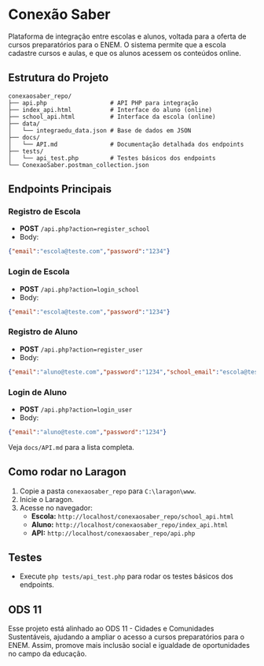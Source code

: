 # Conexão Saber

Plataforma de integração entre escolas e alunos, voltada para a oferta de cursos preparatórios para o ENEM. 
O sistema permite que a escola cadastre cursos e aulas, e que os alunos acessem os conteúdos online.

## Estrutura do Projeto
```
conexaosaber_repo/
├── api.php                  # API PHP para integração
├── index_api.html           # Interface do aluno (online)
├── school_api.html          # Interface da escola (online)
├── data/
│   └── integraedu_data.json # Base de dados em JSON
├── docs/
│   └── API.md               # Documentação detalhada dos endpoints
├── tests/
│   └── api_test.php         # Testes básicos dos endpoints
└── ConexaoSaber.postman_collection.json
```

## Endpoints Principais

### Registro de Escola
- **POST** `/api.php?action=register_school`
- Body:
```json
{"email":"escola@teste.com","password":"1234"}
```

### Login de Escola
- **POST** `/api.php?action=login_school`
- Body:
```json
{"email":"escola@teste.com","password":"1234"}
```

### Registro de Aluno
- **POST** `/api.php?action=register_user`
- Body:
```json
{"email":"aluno@teste.com","password":"1234","school_email":"escola@teste.com"}
```

### Login de Aluno
- **POST** `/api.php?action=login_user`
- Body:
```json
{"email":"aluno@teste.com","password":"1234"}
```

Veja `docs/API.md` para a lista completa.

## Como rodar no Laragon

1. Copie a pasta `conexaosaber_repo` para `C:\laragon\www`.  
2. Inicie o Laragon.  
3. Acesse no navegador:  
   - **Escola:** `http://localhost/conexaosaber_repo/school_api.html`  
   - **Aluno:** `http://localhost/conexaosaber_repo/index_api.html`  
   - **API:** `http://localhost/conexaosaber_repo/api.php`  

## Testes
- Execute `php tests/api_test.php` para rodar os testes básicos dos endpoints.  

## ODS 11
Esse projeto está alinhado ao ODS 11 - Cidades e Comunidades Sustentáveis, ajudando a ampliar o acesso a cursos preparatórios para o ENEM. Assim, promove mais inclusão social e igualdade de oportunidades no campo da educação.
